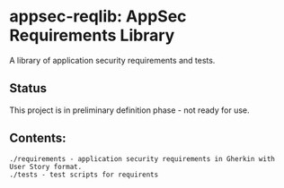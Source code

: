 # appsec-reqlib: AppSec Requirements Library
A library of application security requirements and tests.

## Status
This project is in preliminary definition phase - not ready for use.

## Contents:
``` 
./requirements - application security requirements in Gherkin with User Story format.
./tests - test scripts for requirents
```